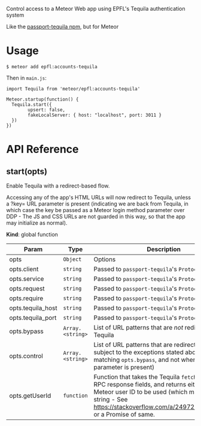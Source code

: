 Control access to a Meteor Web app using EPFL's Tequila authentication system

Like the [passport-tequila npm](https://www.npmjs.com/package/passport-tequila), but for Meteor

# Usage

```
$ meteor add epfl:accounts-tequila
```

Then in `main.js`:

```
import Tequila from 'meteor/epfl:accounts-tequila'

Meteor.startup(function() {
  Tequila.start({
        upsert: false,
        fakeLocalServer: { host: "localhost", port: 3011 }
  })
})
```

# API Reference

<a name="start"></a>

## start(opts)
Enable Tequila with a redirect-based flow.

Accessing any of the app's HTML URLs will now redirect to Tequila,
unless a ?key= URL parameter is present (indicating we are back
from Tequila, in which case the key be passed as a Meteor login
method parameter over DDP - The JS and CSS URLs are not guarded in
this way, so that the app may initialize as normal).

**Kind**: global function  

| Param | Type | Description |
| --- | --- | --- |
| opts | <code>Object</code> | Options |
| opts.client | <code>string</code> | Passed to `passport-tequila`'s `Protocol` object |
| opts.service | <code>string</code> | Passed to `passport-tequila`'s `Protocol` object |
| opts.request | <code>string</code> | Passed to `passport-tequila`'s `Protocol` object |
| opts.require | <code>string</code> | Passed to `passport-tequila`'s `Protocol` object |
| opts.tequila_host | <code>string</code> | Passed to `passport-tequila`'s `Protocol` object |
| opts.tequila_port | <code>string</code> | Passed to `passport-tequila`'s `Protocol` object |
| opts.bypass | <code>Array.&lt;string&gt;</code> | List of URL patterns that are *not* redirected                                  to Tequila |
| opts.control | <code>Array.&lt;string&gt;</code> | List of URL patterns that are redirected to                                  Tequila, subject to the exceptions stated above                                  (i.e. not matching `opts.bypass`, and not when a                                  ?key= URL parameter is present) |
| opts.getUserId | <code>function</code> | Function that takes the Tequila `fetchattributes`                                  RPC response fields, and returns either the Meteor                                  user ID to be used (which must be a string - See                                  https://stackoverflow.com/a/24972966/435004) or                                  a Promise of same. |

